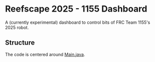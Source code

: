# Reefscape 2025 - 1155 Dashboard
A (currently experimental) dashboard to control bits of FRC Team 1155's 2025 robot.

## Structure
The code is centered around [Main.java](src/main/java/org/sciborgs1155/dashboard/Main.java).
